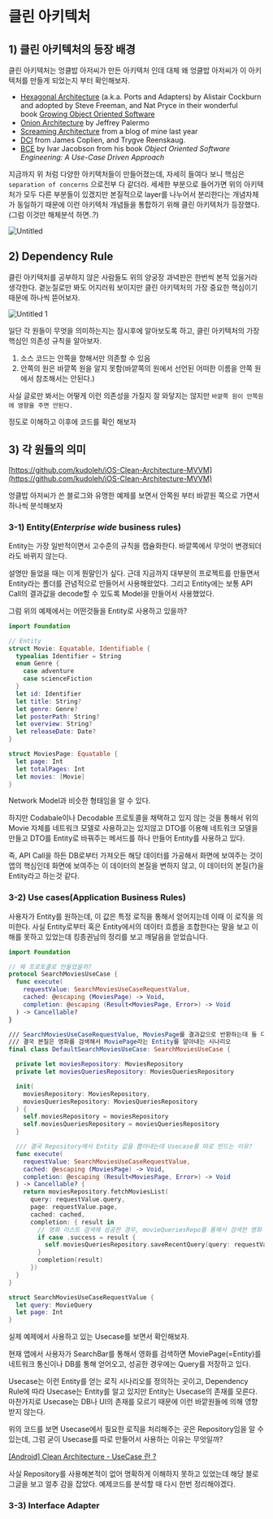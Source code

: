 # 클린 아키텍처

## 1) 클린 아키텍처의 등장 배경

클린 아키텍처는 엉클밥 아저씨가 만든 아키텍처 인데 대체 왜 엉클밥 아저씨가 이 아키텍처를 만들게 되었는지 부터 확인해보자.

- [Hexagonal Architecture](http://alistair.cockburn.us/Hexagonal+architecture) (a.k.a. Ports and Adapters) by Alistair Cockburn and adopted by Steve Freeman, and Nat Pryce in their wonderful book [Growing Object Oriented Software](http://www.amazon.com/Growing-Object-Oriented-Software-Guided-Tests/dp/0321503627)
- [Onion Architecture](http://jeffreypalermo.com/blog/the-onion-architecture-part-1/) by Jeffrey Palermo
- [Screaming Architecture](http://blog.cleancoders.com/2011-09-30-Screaming-Architecture) from a blog of mine last year
- [DCI](http://www.amazon.com/Lean-Architecture-Agile-Software-Development/dp/0470684208/) from James Coplien, and Trygve Reenskaug.
- [BCE](http://www.amazon.com/Object-Oriented-Software-Engineering-Approach/dp/0201544350) by Ivar Jacobson from his book *Object Oriented Software Engineering: A Use-Case Driven Approach*

지금까지 위 처럼 다양한 아키텍처들이 만들어졌는데, 자세히 들여다 보니 핵심은 `separation of concerns` 으로전부 다 같더라. 세세한 부분으로 들어가면 위의 아키텍처가 모두 다른 부분들이 있겠지만 본질적으로 layer를 나누어서 분리한다는 개념자체가 동일하기 때문에 이런 아키텍처 개념들을 통합하기 위해 클린 아키텍처가 등장했다. (그럼 이것만 해체분석 하면..?)


![Untitled](https://user-images.githubusercontent.com/88618825/207180898-d1fd40e4-4c6b-40d2-9a1b-0e14ab7b6ca1.png)


## 2) Dependency Rule

클린 아키텍처를 공부하지 않은 사람들도 위의 양궁장 과녁판은 한번씩 본적 있을거라 생각한다. 곁눈질로만 봐도 어지러워 보이지만 클린 아키텍처의 가장 중요한 핵심이기 때문에 하나씩 뜯어보자.

![Untitled 1](https://user-images.githubusercontent.com/88618825/207180939-8857b4bb-46ae-489a-ad22-347120fcc359.png)


일단 각 원들이 무엇을 의미하는지는 잠시후에 알아보도록 하고, 클린 아키텍처의 가장 핵심인 의존성 규칙을 알아보자.

1. 소스 코드는 안쪽을 향해서만 의존할 수 있음
2. 안쪽의 원은 바깥쪽 원을 알지 못함(바깥쪽의 원에서 선언된 어떠한 이름을 안쪽 원에서 참조해서는 안된다.)

사실 글로만 봐서는 어떻게 이런 의존성을 가질지 잘 와닿지는 않지만 `바깥쪽 원이 안쪽원에 영향을 주면 안된다.`

정도로 이해하고 이후에 코드를 확인 해보자

## 3) 각 원들의 의미

[https://github.com/kudoleh/iOS-Clean-Architecture-MVVM](https://github.com/kudoleh/iOS-Clean-Architecture-MVVM)

엉클밥 아저씨가 쓴 블로그와 유명한 예제를 보면서 안쪽원 부터 바깥원 쪽으로 가면서 하나씩 분석해보자

### 3-1) Entity(*Enterprise wide* business rules)

Entity는 가장 일반적이면서 고수준의 규칙을 캡슐화한다. 바깥쪽에서 무엇이 변경되더라도 바뀌지 않는다.

설명만 들었을 때는 이게 뭔말인가 싶다. 근데 지금까지 대부분의 프로젝트를 만들면서 Entity라는 폴더를 관념적으로 만들어서 사용해왔었다. 그리고 Entity에는 보통 API Call의 결과값을 decode할 수 있도록 Model을 만들어서 사용했었다.

그럼 위의 예제에서는 어떤것들을 Entity로 사용하고 있을까?

```swift
import Foundation

// Entity
struct Movie: Equatable, Identifiable {
  typealias Identifier = String
  enum Genre {
    case adventure
    case scienceFiction
  }
  let id: Identifier
  let title: String?
  let genre: Genre?
  let posterPath: String?
  let overview: String?
  let releaseDate: Date?
}

struct MoviesPage: Equatable {
  let page: Int
  let totalPages: Int
  let movies: [Movie]
}
```

Network Model과 비슷한 형태임을 알 수 있다. 

하지만 Codabale이나 Decodable 프로토콜을 채택하고 있지 않는 것을 통해서 위의 Movie 자체를 네트워크 모델로 사용하고는 있지않고 DTO를 이용해 네트워크 모델을 만들고 DTO를 Entity로 바꿔주는 메서드를 하나 만들어 Entity를 사용하고 있다.

즉, API Call을 하든 DB로부터 가져오든 해당 데이터를 가공해서 화면에 보여주는 것이 앱의 핵심인데 화면에 보여주는 이 데이터의 본질을 변하지 않고, 이 데이터의 본질(?)을 Entity라고 하는것 같다.

### 3-2) Use cases(Application Business Rules)

사용자가 Entity를 원하는데, 이 값은 특정 로직을 통해서 얻어지는데 이때 이 로직을 의미한다. 사실 Entity로부터 혹은 Entity에서의 데이터 흐름을 조합한다는 말을 보고 이해를 못하고 있었는데 킹종권님의 정리를 보고 깨달음을 얻었습니다.

```swift
import Foundation

// 왜 프로토콜로 만들었을까?
protocol SearchMoviesUseCase {
  func execute(
    requestValue: SearchMoviesUseCaseRequestValue,
    cached: @escaping (MoviesPage) -> Void,
    completion: @escaping (Result<MoviesPage, Error>) -> Void
  ) -> Cancellable?
}

/// SearchMoviesUseCaseRequestValue, MoviesPage를 결과값으로 반환하는데 둘 다 결국 Entity
/// 결국 본질은 영화를 검색해서 MoviePage라는 Entity를 알아내는 시나리오
final class DefaultSearchMoviesUseCase: SearchMoviesUseCase {

  private let moviesRepository: MoviesRepository
  private let moviesQueriesRepository: MoviesQueriesRepository

  init(
    moviesRepository: MoviesRepository,
    moviesQueriesRepository: MoviesQueriesRepository
  ) {
    self.moviesRepository = moviesRepository
    self.moviesQueriesRepository = moviesQueriesRepository
  }

  /// 결국 Repository에서 Entity 값을 뽑아내는데 Usecase를 따로 만드는 이유?
  func execute(
    requestValue: SearchMoviesUseCaseRequestValue,
    cached: @escaping (MoviesPage) -> Void,
    completion: @escaping (Result<MoviesPage, Error>) -> Void
  ) -> Cancellable? {
    return moviesRepository.fetchMoviesList(
      query: requestValue.query,
      page: requestValue.page,
      cached: cached,
      completion: { result in
        // 영화 리스트 검색에 성공한 경우, movieQueriesRepo를 통해서 검색한 영화 query를 저장한다.
        if case .success = result {
          self.moviesQueriesRepository.saveRecentQuery(query: requestValue.query) { _ in }
        }
        completion(result)
      })
  }
}

struct SearchMoviesUseCaseRequestValue {
  let query: MovieQuery
  let page: Int
}
```

실제 예제에서 사용하고 있는 Usecase를 보면서 확인해보자. 

현재 앱에서 사용자가 SearchBar를 통해서 영화를 검색하면 MoviePage(=Entity)를 네트워크 통신이나 DB를 통해 얻어오고, 성공한 경우에는 Query를 저장하고 있다.

Usecase는 이런 Entity를 얻는 로직 시나리오를 정의하는 곳이고, Dependency Rule에 따라 Usecase는 Entity를 알고 있지만 Entity는 Usecase의 존재를 모른다. 마찬가지로 Usecase는 DB나 UI의 존재를 모르기 때문에 이런 바깥원들에 의해 영향 받지 않는다.

위의 코드를 보면 Usecase에서 필요한 로직을 처리해주는 곳은 Repository임을 알 수 있는데, 그럼 굳이 Usecase를 따로 만들어서 사용하는 이유는 무엇일까?

[[Android] Clean Architecture - UseCase 란 ?](https://heegs.tistory.com/58)

사실 Repository를 사용해본적이 없어 명확하게 이해하지 못하고 있었는데 해당 블로그글을 보고 얼추 감을 잡았다. 예제코드를 분석할 때 다시 한번 정리해야겠다.

### 3-3) Interface Adapter
